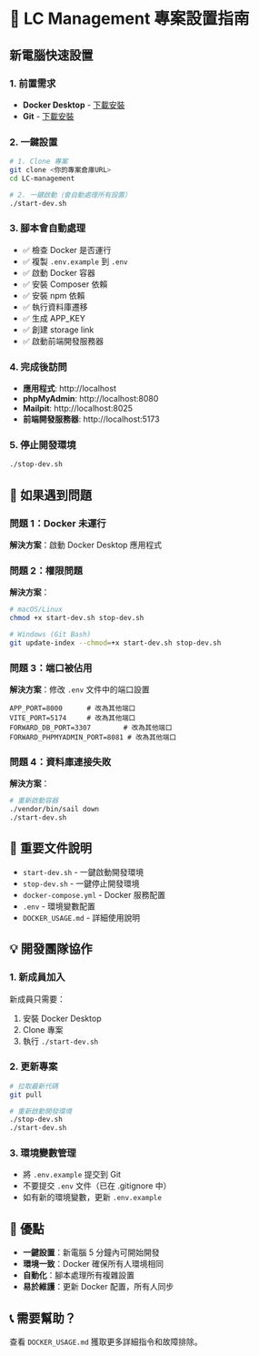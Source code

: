 # 🚀 LC Management 專案設置指南

## 新電腦快速設置

### 1. 前置需求
- **Docker Desktop** - [下載安裝](https://www.docker.com/products/docker-desktop/)
- **Git** - [下載安裝](https://git-scm.com/downloads)

### 2. 一鍵設置
```bash
# 1. Clone 專案
git clone <你的專案倉庫URL>
cd LC-management

# 2. 一鍵啟動（會自動處理所有設置）
./start-dev.sh
```

### 3. 腳本會自動處理
- ✅ 檢查 Docker 是否運行
- ✅ 複製 `.env.example` 到 `.env`
- ✅ 啟動 Docker 容器
- ✅ 安裝 Composer 依賴
- ✅ 安裝 npm 依賴
- ✅ 執行資料庫遷移
- ✅ 生成 APP_KEY
- ✅ 創建 storage link
- ✅ 啟動前端開發服務器

### 4. 完成後訪問
- **應用程式**: http://localhost
- **phpMyAdmin**: http://localhost:8080
- **Mailpit**: http://localhost:8025
- **前端開發服務器**: http://localhost:5173

### 5. 停止開發環境
```bash
./stop-dev.sh
```

## 🔧 如果遇到問題

### 問題 1：Docker 未運行
**解決方案**：啟動 Docker Desktop 應用程式

### 問題 2：權限問題
**解決方案**：
```bash
# macOS/Linux
chmod +x start-dev.sh stop-dev.sh

# Windows (Git Bash)
git update-index --chmod=+x start-dev.sh stop-dev.sh
```

### 問題 3：端口被佔用
**解決方案**：修改 `.env` 文件中的端口設置
```env
APP_PORT=8000      # 改為其他端口
VITE_PORT=5174     # 改為其他端口
FORWARD_DB_PORT=3307        # 改為其他端口
FORWARD_PHPMYADMIN_PORT=8081 # 改為其他端口
```

### 問題 4：資料庫連接失敗
**解決方案**：
```bash
# 重新啟動容器
./vendor/bin/sail down
./start-dev.sh
```

## 📁 重要文件說明

- `start-dev.sh` - 一鍵啟動開發環境
- `stop-dev.sh` - 一鍵停止開發環境
- `docker-compose.yml` - Docker 服務配置
- `.env` - 環境變數配置
- `DOCKER_USAGE.md` - 詳細使用說明

## 💡 開發團隊協作

### 1. 新成員加入
新成員只需要：
1. 安裝 Docker Desktop
2. Clone 專案
3. 執行 `./start-dev.sh`

### 2. 更新專案
```bash
# 拉取最新代碼
git pull

# 重新啟動開發環境
./stop-dev.sh
./start-dev.sh
```

### 3. 環境變數管理
- 將 `.env.example` 提交到 Git
- 不要提交 `.env` 文件（已在 .gitignore 中）
- 如有新的環境變數，更新 `.env.example`

## 🌟 優點

- **一鍵設置**：新電腦 5 分鐘內可開始開發
- **環境一致**：Docker 確保所有人環境相同
- **自動化**：腳本處理所有複雜設置
- **易於維護**：更新 Docker 配置，所有人同步

## 📞 需要幫助？

查看 `DOCKER_USAGE.md` 獲取更多詳細指令和故障排除。